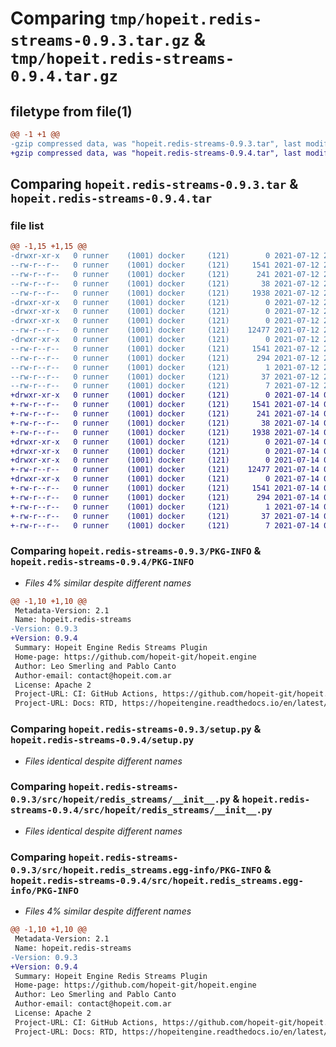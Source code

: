# Comparing `tmp/hopeit.redis-streams-0.9.3.tar.gz` & `tmp/hopeit.redis-streams-0.9.4.tar.gz`

## filetype from file(1)

```diff
@@ -1 +1 @@
-gzip compressed data, was "hopeit.redis-streams-0.9.3.tar", last modified: Mon Jul 12 23:34:12 2021, max compression
+gzip compressed data, was "hopeit.redis-streams-0.9.4.tar", last modified: Wed Jul 14 00:51:54 2021, max compression
```

## Comparing `hopeit.redis-streams-0.9.3.tar` & `hopeit.redis-streams-0.9.4.tar`

### file list

```diff
@@ -1,15 +1,15 @@
-drwxr-xr-x   0 runner    (1001) docker     (121)        0 2021-07-12 23:34:12.522150 hopeit.redis-streams-0.9.3/
--rw-r--r--   0 runner    (1001) docker     (121)     1541 2021-07-12 23:34:12.522150 hopeit.redis-streams-0.9.3/PKG-INFO
--rw-r--r--   0 runner    (1001) docker     (121)      241 2021-07-12 23:27:48.000000 hopeit.redis-streams-0.9.3/README.md
--rw-r--r--   0 runner    (1001) docker     (121)       38 2021-07-12 23:34:12.522150 hopeit.redis-streams-0.9.3/setup.cfg
--rw-r--r--   0 runner    (1001) docker     (121)     1938 2021-07-12 23:27:48.000000 hopeit.redis-streams-0.9.3/setup.py
-drwxr-xr-x   0 runner    (1001) docker     (121)        0 2021-07-12 23:34:12.522150 hopeit.redis-streams-0.9.3/src/
-drwxr-xr-x   0 runner    (1001) docker     (121)        0 2021-07-12 23:34:12.522150 hopeit.redis-streams-0.9.3/src/hopeit/
-drwxr-xr-x   0 runner    (1001) docker     (121)        0 2021-07-12 23:34:12.522150 hopeit.redis-streams-0.9.3/src/hopeit/redis_streams/
--rw-r--r--   0 runner    (1001) docker     (121)    12477 2021-07-12 23:27:48.000000 hopeit.redis-streams-0.9.3/src/hopeit/redis_streams/__init__.py
-drwxr-xr-x   0 runner    (1001) docker     (121)        0 2021-07-12 23:34:12.522150 hopeit.redis-streams-0.9.3/src/hopeit.redis_streams.egg-info/
--rw-r--r--   0 runner    (1001) docker     (121)     1541 2021-07-12 23:34:12.000000 hopeit.redis-streams-0.9.3/src/hopeit.redis_streams.egg-info/PKG-INFO
--rw-r--r--   0 runner    (1001) docker     (121)      294 2021-07-12 23:34:12.000000 hopeit.redis-streams-0.9.3/src/hopeit.redis_streams.egg-info/SOURCES.txt
--rw-r--r--   0 runner    (1001) docker     (121)        1 2021-07-12 23:34:12.000000 hopeit.redis-streams-0.9.3/src/hopeit.redis_streams.egg-info/dependency_links.txt
--rw-r--r--   0 runner    (1001) docker     (121)       37 2021-07-12 23:34:12.000000 hopeit.redis-streams-0.9.3/src/hopeit.redis_streams.egg-info/requires.txt
--rw-r--r--   0 runner    (1001) docker     (121)        7 2021-07-12 23:34:12.000000 hopeit.redis-streams-0.9.3/src/hopeit.redis_streams.egg-info/top_level.txt
+drwxr-xr-x   0 runner    (1001) docker     (121)        0 2021-07-14 00:51:54.072910 hopeit.redis-streams-0.9.4/
+-rw-r--r--   0 runner    (1001) docker     (121)     1541 2021-07-14 00:51:54.072910 hopeit.redis-streams-0.9.4/PKG-INFO
+-rw-r--r--   0 runner    (1001) docker     (121)      241 2021-07-14 00:45:26.000000 hopeit.redis-streams-0.9.4/README.md
+-rw-r--r--   0 runner    (1001) docker     (121)       38 2021-07-14 00:51:54.072910 hopeit.redis-streams-0.9.4/setup.cfg
+-rw-r--r--   0 runner    (1001) docker     (121)     1938 2021-07-14 00:45:26.000000 hopeit.redis-streams-0.9.4/setup.py
+drwxr-xr-x   0 runner    (1001) docker     (121)        0 2021-07-14 00:51:54.072910 hopeit.redis-streams-0.9.4/src/
+drwxr-xr-x   0 runner    (1001) docker     (121)        0 2021-07-14 00:51:54.072910 hopeit.redis-streams-0.9.4/src/hopeit/
+drwxr-xr-x   0 runner    (1001) docker     (121)        0 2021-07-14 00:51:54.072910 hopeit.redis-streams-0.9.4/src/hopeit/redis_streams/
+-rw-r--r--   0 runner    (1001) docker     (121)    12477 2021-07-14 00:45:26.000000 hopeit.redis-streams-0.9.4/src/hopeit/redis_streams/__init__.py
+drwxr-xr-x   0 runner    (1001) docker     (121)        0 2021-07-14 00:51:54.072910 hopeit.redis-streams-0.9.4/src/hopeit.redis_streams.egg-info/
+-rw-r--r--   0 runner    (1001) docker     (121)     1541 2021-07-14 00:51:54.000000 hopeit.redis-streams-0.9.4/src/hopeit.redis_streams.egg-info/PKG-INFO
+-rw-r--r--   0 runner    (1001) docker     (121)      294 2021-07-14 00:51:54.000000 hopeit.redis-streams-0.9.4/src/hopeit.redis_streams.egg-info/SOURCES.txt
+-rw-r--r--   0 runner    (1001) docker     (121)        1 2021-07-14 00:51:54.000000 hopeit.redis-streams-0.9.4/src/hopeit.redis_streams.egg-info/dependency_links.txt
+-rw-r--r--   0 runner    (1001) docker     (121)       37 2021-07-14 00:51:54.000000 hopeit.redis-streams-0.9.4/src/hopeit.redis_streams.egg-info/requires.txt
+-rw-r--r--   0 runner    (1001) docker     (121)        7 2021-07-14 00:51:54.000000 hopeit.redis-streams-0.9.4/src/hopeit.redis_streams.egg-info/top_level.txt
```

### Comparing `hopeit.redis-streams-0.9.3/PKG-INFO` & `hopeit.redis-streams-0.9.4/PKG-INFO`

 * *Files 4% similar despite different names*

```diff
@@ -1,10 +1,10 @@
 Metadata-Version: 2.1
 Name: hopeit.redis-streams
-Version: 0.9.3
+Version: 0.9.4
 Summary: Hopeit Engine Redis Streams Plugin
 Home-page: https://github.com/hopeit-git/hopeit.engine
 Author: Leo Smerling and Pablo Canto
 Author-email: contact@hopeit.com.ar
 License: Apache 2
 Project-URL: CI: GitHub Actions, https://github.com/hopeit-git/hopeit.engine/actions?query=workflow
 Project-URL: Docs: RTD, https://hopeitengine.readthedocs.io/en/latest/
```

### Comparing `hopeit.redis-streams-0.9.3/setup.py` & `hopeit.redis-streams-0.9.4/setup.py`

 * *Files identical despite different names*

### Comparing `hopeit.redis-streams-0.9.3/src/hopeit/redis_streams/__init__.py` & `hopeit.redis-streams-0.9.4/src/hopeit/redis_streams/__init__.py`

 * *Files identical despite different names*

### Comparing `hopeit.redis-streams-0.9.3/src/hopeit.redis_streams.egg-info/PKG-INFO` & `hopeit.redis-streams-0.9.4/src/hopeit.redis_streams.egg-info/PKG-INFO`

 * *Files 4% similar despite different names*

```diff
@@ -1,10 +1,10 @@
 Metadata-Version: 2.1
 Name: hopeit.redis-streams
-Version: 0.9.3
+Version: 0.9.4
 Summary: Hopeit Engine Redis Streams Plugin
 Home-page: https://github.com/hopeit-git/hopeit.engine
 Author: Leo Smerling and Pablo Canto
 Author-email: contact@hopeit.com.ar
 License: Apache 2
 Project-URL: CI: GitHub Actions, https://github.com/hopeit-git/hopeit.engine/actions?query=workflow
 Project-URL: Docs: RTD, https://hopeitengine.readthedocs.io/en/latest/
```

